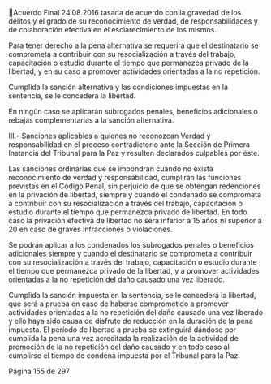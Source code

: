 Acuerdo Final 
24.08.2016 
tasada  de  acuerdo  con  la  gravedad  de  los  delitos  y  el  grado  de  su  reconocimiento  de  verdad,  de 
responsabilidades y de colaboración efectiva en el esclarecimiento de los mismos. 
 
Para tener derecho a la pena alternativa se requerirá que el destinatario se comprometa a contribuir con 
su resocialización a través del trabajo, capacitación o estudio durante el tiempo que permanezca privado 
de la libertad, y en su caso a promover actividades orientadas a la no repetición. 
 
Cumplida la sanción alternativa y las condiciones impuestas en la sentencia, se le concederá la libertad. 
 
En ningún caso se aplicarán subrogados penales, beneficios adicionales o rebajas complementarias a la 
sanción alternativa. 
 
 
III.-  Sanciones  aplicables  a  quienes  no  reconozcan  Verdad  y  responsabilidad  en  el  proceso 
contradictorio  ante  la  Sección  de  Primera  Instancia  del  Tribunal  para  la  Paz  y  resulten 
declarados culpables por éste. 
 
Las sanciones ordinarias que se impondrán cuando no exista reconocimiento de verdad y responsabilidad, 
cumplirán las funciones previstas en el Código Penal, sin perjuicio de que se obtengan redenciones en la 
privación de libertad, siempre y cuando el condenado se comprometa a contribuir con su resocialización 
a través del trabajo, capacitación o estudio durante el tiempo que permanezca privado de libertad. En 
todo caso la privación efectiva de libertad no será inferior a 15 años ni superior a 20 en caso de graves 
infracciones o violaciones.  
 
Se podrán aplicar a los condenados los subrogados penales o beneficios adicionales siempre y cuando el 
destinatario se comprometa a contribuir con su resocialización a través del trabajo, capacitación o estudio 
durante el tiempo que permanezca privado de la libertad, y a promover actividades orientadas a la no 
repetición del daño causado una vez liberado. 
 
Cumplida la sanción impuesta en la sentencia, se le concederá la libertad, que será a prueba en caso de 
haberse comprometido a promover actividades orientadas a la no repetición del daño causado una vez 
liberado y ello haya sido causa de disfrute de reducción en la duración de la pena impuesta. El período de 
libertad  a  prueba  se  extinguirá  dándose  por  cumplida  la  pena  una  vez  acreditada  la  realización  de  la 
actividad de promoción de la no repetición del daño causado y en todo caso al cumplirse el tiempo de 
condena impuesta por el Tribunal para la Paz. 
 
 

Página 155 de 297 
 

